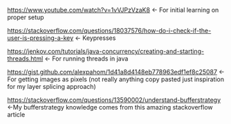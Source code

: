 https://www.youtube.com/watch?v=1vVJPzVzaK8 <- For initial learning on proper setup


https://stackoverflow.com/questions/18037576/how-do-i-check-if-the-user-is-pressing-a-key <- Keypresses


https://jenkov.com/tutorials/java-concurrency/creating-and-starting-threads.html <- For running threads in java

https://gist.github.com/alexpahom/1d41a8d4148eb778963edf1ef8c25087 <- For getting images as pixels (not really anything copy pasted just inspiration for my layer splicing approach)

https://stackoverflow.com/questions/13590002/understand-bufferstrategy <-My bufferstrategy knowledge comes from this amazing stackoverflow article